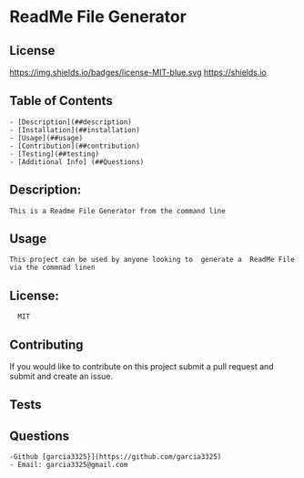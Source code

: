 # ReadMe File Generator

   ## License
  https://img.shields.io/badges/license-MIT-blue.svg https://shields.io
   
   ## Table of Contents
   
    - [Description](##description)
    - [Installation](##installation)
    - [Usage](##usage)
    - [Contribution](##contribution)
    - [Testing](##testing)
    - [Additional Info] (##Questions)

   ## Description:
    This is a Readme File Generator from the command line
    
   ## Usage
    This project can be used by anyone looking to  generate a  ReadMe File via the commnad linen
   
   ## License:
      MIT
      
   ## Contributing
   If you would like to contribute on this project submit a pull request and submit and create an issue. 
   
  ## Tests
    
   ## Questions
    -Github [garcia3325}](https://github.com/garcia3325)
    - Email: garcia3325@gmail.com 
